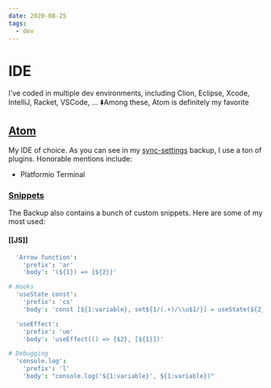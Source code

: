 ```yaml
---
date: 2020-08-25
tags:
  - dev
---
```


# IDE

I've coded in multiple dev environments, including Clion, Eclipse, Xcode, IntelliJ, Racket, VSCode, ...
⬇️Among these, Atom is definitely my favorite

## [Atom](https://atom.io)
My IDE of choice. As you can see in my [sync-settings](https://atom.io/packages/sync-settings) backup, I use a ton of plugins. Honorable mentions include:
- Platformio Terminal

### [Snippets](https://gist.github.com/dnnsmnstrr/92968648b5ea54edbee216e87e52c15e#file-snippets-cson)
The Backup also contains a bunch of custom snippets. Here are some of my most used:

#### [[JS]]
```cson
  'Arrow function':
    'prefix': 'ar'
    'body': '(${1}) => {${2}}'

# Hooks
  'useState const':
    'prefix': 'cs'
    'body': 'const [${1:variable}, set${1/(.+)/\\u$1/}] = useState(${2})'

  'useEffect':
    'prefix': 'ue'
    'body': 'useEffect(() => {$2}, [${1}])'

# Debugging
  'console.log':
    'prefix': 'l'
    'body': "console.log('${1:variable}', ${1:variable})"
```

<script src="https://gist.github.com/dnnsmnstrr/92968648b5ea54edbee216e87e52c15e.js"></script>
